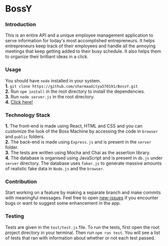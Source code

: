 # BossY  
### Introduction
This is an entire API and a unique employee management application to serve information for today's most accomplished entrepreneurs. It helps entrepreneurs keep track of their employees and handle all the annoying meetings that keep getting added to their busy schedule. It also helps them to organize their brilliant ideas in a click.  
### Usage  
You should have `node` installed in your system.  
**1.** `git clone https://github.com/sharmaaditya570191/BossY.git`  
**2.** Run `npm install` in the root directory to install the dependencies.  
**3.** Run `node server.js` in the root directory.  
**4.** [Click here!]( https://sharmaaditya570191.github.io/BossY/index.html)  
### Technology Stack  
**1.** The front-end is made using React, HTML and CSS and you can customize the look of the Boss Machine by accessing the code in `browser` and `public` folders.  
**2.** The back-end is made using `Express.js` and is present in the `server` folder.  
**3.** The tests are written using Mocha and Chai as the assertion library.    
**4.** The database is organised using JavaScript and is present in `db.js` under `server` directory. The database uses `faker.js` to generate massive amounts of realistic fake data in `Node.js` and the `browser`.
### Contribution  
Start working on a feature by making a separate branch and make commits with meaningful messages. Feel free to open [new-issues](https://github.com/sharmaaditya570191/BossY/issues/new) if you encounter bugs or want to suggest some enhancement in the app.  
### Testing  
Tests are given in the `test/test.js` file. To run the tests, first open the root project directory in your terminal. Then run `npm run test`. You will see a list of tests that ran with information about whether or not each test passed. 

